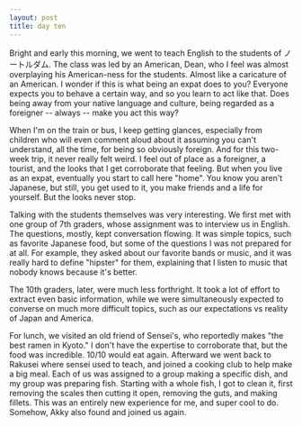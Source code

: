 ```yaml
---
layout: post
title: day ten
---
```

Bright and early this morning, we went to teach English to the students of ノートルダム. The class was led by an American, Dean, who I feel was almost overplaying his American-ness for the students. Almost like a caricature of an American. I wonder if this is what being an expat does to you? Everyone expects you to behave a certain way, and so you learn to act like that. Does being away from your native language and culture, being regarded as a foreigner -- always -- make you act this way?

When I'm on the train or bus, I keep getting glances, especially from children who will even comment aloud about it assuming you can't understand, all the time, for being so obviously foreign. And for this two-week trip, it never really felt weird. I feel out of place as a foreigner, a tourist, and the looks that I get corroborate that feeling. But when you live as an expat, eventually you start to call here "home". You know you aren't Japanese, but still, you get used to it, you make friends and a life for yourself. But the looks never stop.

Talking with the students themselves was very interesting. We first met with one group of 7th graders, whose assignment was to interview us in English. The questions, mostly, kept conversation flowing. It was simple topics, such as favorite Japanese food, but some of the questions I was not prepared for at all. For example, they asked about our favorite bands or music, and it was really hard to define "hipster" for them, explaining that I listen to music that nobody knows because it's better.

The 10th graders, later, were much less forthright. It took a lot of effort to extract even basic information, while we were simultaneously expected to converse on much more difficult topics, such as our expectations vs reality of Japan and America.

For lunch, we visited an old friend of Sensei's, who reportedly makes "the best ramen in Kyoto." I don't have the expertise to corroborate that, but the food was incredible. 10/10 would eat again. Afterward we went back to Rakusei where sensei used to teach, and joined a cooking club to help make a big meal. Each of us was assigned to a group making a specific dish, and my group was preparing fish. Starting with a whole fish, I got to clean it, first removing the scales then cutting it open, removing the guts, and making fillets. This was an entirely new experience for me, and super cool to do. Somehow, Akky also found and joined us again.
